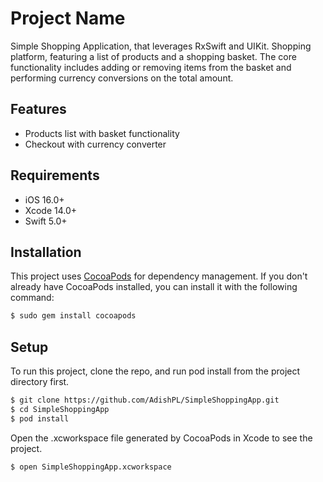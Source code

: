 # Project Name
Simple Shopping Application, that leverages RxSwift and UIKit. 
Shopping platform, featuring a list of products and a
shopping basket. The core functionality includes adding or removing items
from the basket and performing currency conversions on the total amount.

## Features
- Products list with basket functionality
- Checkout with currency converter

## Requirements
- iOS 16.0+
- Xcode 14.0+
- Swift 5.0+

## Installation

This project uses [CocoaPods](https://cocoapods.org) for dependency management. If you don't already have CocoaPods installed, you can install it with the following command:

```bash
$ sudo gem install cocoapods
```

## Setup
To run this project, clone the repo, and run pod install from the project directory first.

```bash
$ git clone https://github.com/AdishPL/SimpleShoppingApp.git
$ cd SimpleShoppingApp
$ pod install
```

Open the .xcworkspace file generated by CocoaPods in Xcode to see the project.

```bash
$ open SimpleShoppingApp.xcworkspace
```
